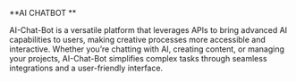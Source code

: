 **AI CHATBOT **

AI-Chat-Bot is a versatile platform that leverages APIs to bring advanced AI capabilities to users, making creative processes more accessible and interactive. Whether you’re chatting with AI, creating content, or managing your projects, AI-Chat-Bot simplifies complex tasks through seamless integrations and a user-friendly interface.

